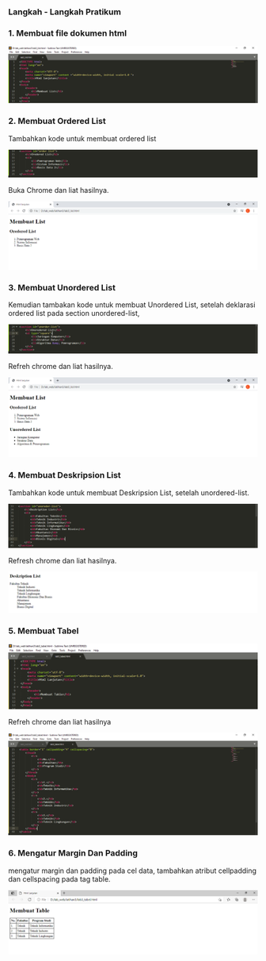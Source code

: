 ### Langkah - Langkah Pratikum

### 1. Membuat file dokumen html

![](Photo/1.PNG)

### 2. Membuat Ordered List

Tambahkan kode untuk membuat ordered list

![](Photo/2.PNG)

Buka Chrome dan liat hasilnya.

![](Photo/3.PNG)

### 3. Membuat Unordered List

Kemudian tambakan kode untuk membuat Unordered List, setelah deklarasi ordered list pada
section unordered-list,

![](Photo/4.PNG)

Refreh chrome dan liat hasilnya.

![](Photo/5.PNG)

### 4. Membuat Deskripsion List

Tambahkan kode untuk membuat Deskripsion List, setelah unordered-list.

![](Photo/6.PNG)

Refresh chrome dan liat hasilnya.

![](Photo/7.PNG)

### 5. Membuat Tabel

![](Photo/8.PNG)

Refreh chrome dan liat hasilnya

![](Photo/9.PNG)

### 6. Mengatur Margin Dan Padding

mengatur margin dan padding pada cel data, tambahkan atribut cellpadding dan
cellspacing pada tag table.

![](Photo/10.PNG)







